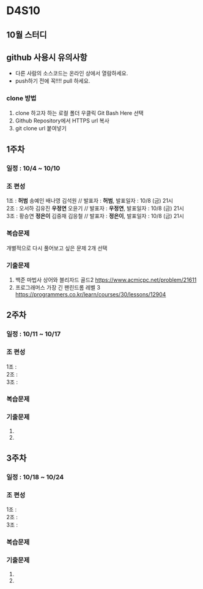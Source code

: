 # D4S10
## 10월 스터디 
## github 사용시 유의사항
* 다른 사람의 소스코드는 온라인 상에서 열람하세요.
* push하기 전에 꼭!!!! pull 하세요. 
### clone 방법
1. clone 하고자 하는 로컬 폴더 우클릭 Git Bash Here 선택
2. Github Repository에서 HTTPS url 복사
3. git clone url 붙여넣기

## 1주차
### 일정 : 10/4 ~ 10/10
### 조 편성
1조 : **허범** 송예인 배나영 김석원 // 발표자 : **허범**, 발표일자 : 10/8 (금) 21시  
2조 : 오서하 김유진 **우정연** 오윤기 // 발표자 : **우정연**, 발표일자 : 10/8 (금) 21시  
3조 : 황승연 **정은이** 김중재 김응철 // 발표자 : **정은이**, 발표일자 : 10/8 (금) 21시  

### 복습문제
개별적으로 다시 풀어보고 싶은 문제 2개 선택  

### 기출문제
1. 백준 마법사 상어와 블리자드 골드2 https://www.acmicpc.net/problem/21611
2. 프로그래머스 가장 긴 팬린드롬 레벨 3 https://programmers.co.kr/learn/courses/30/lessons/12904

## 2주차
### 일정 : 10/11 ~ 10/17
### 조 편성
1조 :   
2조 :   
3조 :   

### 복습문제

### 기출문제
1.   
2.   

## 3주차
### 일정 : 10/18 ~ 10/24
### 조 편성
1조 :   
2조 :   
3조 :   

### 복습문제

### 기출문제  
1.   
2.   
